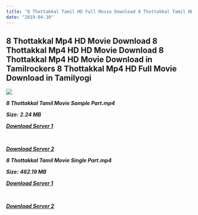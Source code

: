 ```yaml
---
title: "8 Thottakkal Tamil HD Full Movie Download 8 Thottakkal Tamil HD Movie Download"
date: "2019-04-30"
---
```


## 8 Thottakkal Mp4 HD Movie Download 8 Thottakkal Mp4 HD HD Movie Download 8 Thottakkal Mp4 HD Movie Download in Tamilrockers 8 Thottakkal Mp4 HD Full Movie Download in Tamilyogi

![](https://images.moviebuff.com/a335d231-9b02-456f-9b1a-203b1b7b5319?w=1000)

**_8 Thottakkal Tamil Movie Sample Part.mp4_**

**_Size:_** **_2.24 MB_**

**_[Download Server 1](http://b1.wetransfer.vip/files/Tamil{1d8d357801e2f4b6710faa3d835097c5c618a0f0fcded2c527300dcab25e4b83}202017{1d8d357801e2f4b6710faa3d835097c5c618a0f0fcded2c527300dcab25e4b83}20Movies/8{1d8d357801e2f4b6710faa3d835097c5c618a0f0fcded2c527300dcab25e4b83}20Thottakkal{1d8d357801e2f4b6710faa3d835097c5c618a0f0fcded2c527300dcab25e4b83}20(2017)/8{1d8d357801e2f4b6710faa3d835097c5c618a0f0fcded2c527300dcab25e4b83}20Thottakkal{1d8d357801e2f4b6710faa3d835097c5c618a0f0fcded2c527300dcab25e4b83}20Mp4{1d8d357801e2f4b6710faa3d835097c5c618a0f0fcded2c527300dcab25e4b83}20HD/8{1d8d357801e2f4b6710faa3d835097c5c618a0f0fcded2c527300dcab25e4b83}20Thottakkal{1d8d357801e2f4b6710faa3d835097c5c618a0f0fcded2c527300dcab25e4b83}20HD{1d8d357801e2f4b6710faa3d835097c5c618a0f0fcded2c527300dcab25e4b83}20Sample.mp4)_**

**_[  
](http://b1.wetransfer.vip/files/Tamil{1d8d357801e2f4b6710faa3d835097c5c618a0f0fcded2c527300dcab25e4b83}202017{1d8d357801e2f4b6710faa3d835097c5c618a0f0fcded2c527300dcab25e4b83}20Movies/8{1d8d357801e2f4b6710faa3d835097c5c618a0f0fcded2c527300dcab25e4b83}20Thottakkal{1d8d357801e2f4b6710faa3d835097c5c618a0f0fcded2c527300dcab25e4b83}20(2017)/8{1d8d357801e2f4b6710faa3d835097c5c618a0f0fcded2c527300dcab25e4b83}20Thottakkal{1d8d357801e2f4b6710faa3d835097c5c618a0f0fcded2c527300dcab25e4b83}20Mp4{1d8d357801e2f4b6710faa3d835097c5c618a0f0fcded2c527300dcab25e4b83}20HD/8{1d8d357801e2f4b6710faa3d835097c5c618a0f0fcded2c527300dcab25e4b83}20Thottakkal{1d8d357801e2f4b6710faa3d835097c5c618a0f0fcded2c527300dcab25e4b83}20HD{1d8d357801e2f4b6710faa3d835097c5c618a0f0fcded2c527300dcab25e4b83}20Sample.mp4)_**

**_[Download Server 2](http://b1.wetransfer.vip/files/Tamil{1d8d357801e2f4b6710faa3d835097c5c618a0f0fcded2c527300dcab25e4b83}202017{1d8d357801e2f4b6710faa3d835097c5c618a0f0fcded2c527300dcab25e4b83}20Movies/8{1d8d357801e2f4b6710faa3d835097c5c618a0f0fcded2c527300dcab25e4b83}20Thottakkal{1d8d357801e2f4b6710faa3d835097c5c618a0f0fcded2c527300dcab25e4b83}20(2017)/8{1d8d357801e2f4b6710faa3d835097c5c618a0f0fcded2c527300dcab25e4b83}20Thottakkal{1d8d357801e2f4b6710faa3d835097c5c618a0f0fcded2c527300dcab25e4b83}20Mp4{1d8d357801e2f4b6710faa3d835097c5c618a0f0fcded2c527300dcab25e4b83}20HD/8{1d8d357801e2f4b6710faa3d835097c5c618a0f0fcded2c527300dcab25e4b83}20Thottakkal{1d8d357801e2f4b6710faa3d835097c5c618a0f0fcded2c527300dcab25e4b83}20HD{1d8d357801e2f4b6710faa3d835097c5c618a0f0fcded2c527300dcab25e4b83}20Sample.mp4)_**

**_8 Thottakkal Tamil Movie Single Part.mp4_**

**_Size:_** **_462.19 MB_**

**_[Download Server 1](http://b1.wetransfer.vip/files/Tamil{1d8d357801e2f4b6710faa3d835097c5c618a0f0fcded2c527300dcab25e4b83}202017{1d8d357801e2f4b6710faa3d835097c5c618a0f0fcded2c527300dcab25e4b83}20Movies/8{1d8d357801e2f4b6710faa3d835097c5c618a0f0fcded2c527300dcab25e4b83}20Thottakkal{1d8d357801e2f4b6710faa3d835097c5c618a0f0fcded2c527300dcab25e4b83}20(2017)/8{1d8d357801e2f4b6710faa3d835097c5c618a0f0fcded2c527300dcab25e4b83}20Thottakkal{1d8d357801e2f4b6710faa3d835097c5c618a0f0fcded2c527300dcab25e4b83}20Mp4{1d8d357801e2f4b6710faa3d835097c5c618a0f0fcded2c527300dcab25e4b83}20HD/8{1d8d357801e2f4b6710faa3d835097c5c618a0f0fcded2c527300dcab25e4b83}20Thottakkal{1d8d357801e2f4b6710faa3d835097c5c618a0f0fcded2c527300dcab25e4b83}20HD.mp4)_**

**_[  
](http://b1.wetransfer.vip/files/Tamil{1d8d357801e2f4b6710faa3d835097c5c618a0f0fcded2c527300dcab25e4b83}202017{1d8d357801e2f4b6710faa3d835097c5c618a0f0fcded2c527300dcab25e4b83}20Movies/8{1d8d357801e2f4b6710faa3d835097c5c618a0f0fcded2c527300dcab25e4b83}20Thottakkal{1d8d357801e2f4b6710faa3d835097c5c618a0f0fcded2c527300dcab25e4b83}20(2017)/8{1d8d357801e2f4b6710faa3d835097c5c618a0f0fcded2c527300dcab25e4b83}20Thottakkal{1d8d357801e2f4b6710faa3d835097c5c618a0f0fcded2c527300dcab25e4b83}20Mp4{1d8d357801e2f4b6710faa3d835097c5c618a0f0fcded2c527300dcab25e4b83}20HD/8{1d8d357801e2f4b6710faa3d835097c5c618a0f0fcded2c527300dcab25e4b83}20Thottakkal{1d8d357801e2f4b6710faa3d835097c5c618a0f0fcded2c527300dcab25e4b83}20HD.mp4)_**

**_[Download Server 2](http://b1.wetransfer.vip/files/Tamil{1d8d357801e2f4b6710faa3d835097c5c618a0f0fcded2c527300dcab25e4b83}202017{1d8d357801e2f4b6710faa3d835097c5c618a0f0fcded2c527300dcab25e4b83}20Movies/8{1d8d357801e2f4b6710faa3d835097c5c618a0f0fcded2c527300dcab25e4b83}20Thottakkal{1d8d357801e2f4b6710faa3d835097c5c618a0f0fcded2c527300dcab25e4b83}20(2017)/8{1d8d357801e2f4b6710faa3d835097c5c618a0f0fcded2c527300dcab25e4b83}20Thottakkal{1d8d357801e2f4b6710faa3d835097c5c618a0f0fcded2c527300dcab25e4b83}20Mp4{1d8d357801e2f4b6710faa3d835097c5c618a0f0fcded2c527300dcab25e4b83}20HD/8{1d8d357801e2f4b6710faa3d835097c5c618a0f0fcded2c527300dcab25e4b83}20Thottakkal{1d8d357801e2f4b6710faa3d835097c5c618a0f0fcded2c527300dcab25e4b83}20HD.mp4)_**
